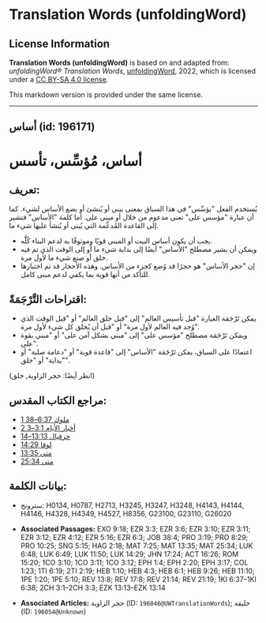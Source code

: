 # Translation Words (unfoldingWord)

## License Information

**Translation Words (unfoldingWord)** is based on and adapted from: _unfoldingWord® Translation Words_, [unfoldingWord](https://unfoldingword.org/utw), 2022, which is licensed under a [CC BY-SA 4.0 license](https://creativecommons.org/licenses/by-sa/4.0/legalcode.en).

This markdown version is provided under the same license.



--------------------------------

## أساس (id: 196171)

أساس، مُؤسِّس، تأسس
===================

تعريف:
------

يُستخدم الفعل "يؤسِّس" في هذا السياق بمعنى يبني أو يُنشئ أو يضع الأساس لشيء. كما أن عبارة "مؤسس على" تعنى مدعوم من خلال أو مبني على. أما كلمة "الأساس" فتشير إلى القاعدة المُدعِّمة التي يُبنى أو يُنشأ عليها شيء ما.

* يجب أن يكون أساس البيت أو المبنى قويًا وموثوقًا به لدعم البناء كُلََّه.
* ويمكن أن يشير مصطلح "الأساس" أيضًا إلى بداية شيء ما أو إلى الوقت الذي تم فيه خلق أو صنع شيء ما لأول مرة.
* إن "حجر الأساس" هو حجرًا قد وُضع كجزء من الأساس. وهذه الأحجار قد تم اختبارها للتأكد من أنها قوية بما يكفي لدعم مبنى كامل.

اقتراحات التَّرْجَمَةً:
-----------------------

* يمكن تَرْجَمَة العبارة "قبل تأسيس العالم" إلى "قبل خلق العالم" أو "قبل الوقت الذي وُجد فيه العالم لأول مرة" أو "قبل أن يُخلق كل شيء لأول مرة".
* ويمكن تَرْجَمَة مصطلح "مؤسس على" إلى "مبني بشكل آمن على" أو "مبني بقوة على".
* اعتمادًا على السياق، يمكن تَرْجَمَة "الأساس" إلى "قاعدة قوية" أو "دعامة صلبة" أو "بداية" أو "خلق".

(انظر أيضًا: حجر الزاوية, خلق)

مراجع الكتاب المقدس:
--------------------

* [1 ملوك 6:37–38](https://ref.ly/1Kgs6:37-1Kgs6:38)
* [2 أخبار الأيام 3:1–3](https://ref.ly/2Chr3:1-2Chr3:3)
* [حزقيال 13:13–14](https://ref.ly/Ezek13:13-Ezek13:14)
* [لوقا 14:29](https://ref.ly/Luke14:29)
* [متى 13:35](https://ref.ly/Matt13:35)
* [متى 25:34](https://ref.ly/Matt25:34)

بيانات الكلمة:
--------------

* سترونج: H0134, H0787, H2713, H3245, H3247, H3248, H4143, H4144, H4146, H4328, H4349, H4527, H8356, G23100, G23110, G26020

* **Associated Passages:** EXO 9:18; EZR 3:3; EZR 3:6; EZR 3:10; EZR 3:11; EZR 3:12; EZR 4:12; EZR 5:16; EZR 6:3; JOB 38:4; PRO 3:19; PRO 8:29; PRO 10:25; SNG 5:15; HAG 2:18; MAT 7:25; MAT 13:35; MAT 25:34; LUK 6:48; LUK 6:49; LUK 11:50; LUK 14:29; JHN 17:24; ACT 16:26; ROM 15:20; 1CO 3:10; 1CO 3:11; 1CO 3:12; EPH 1:4; EPH 2:20; EPH 3:17; COL 1:23; 1TI 6:19; 2TI 2:19; HEB 1:10; HEB 4:3; HEB 6:1; HEB 9:26; HEB 11:10; 1PE 1:20; 1PE 5:10; REV 13:8; REV 17:8; REV 21:14; REV 21:19; 1KI 6:37–1KI 6:38; 2CH 3:1–2CH 3:3; EZK 13:13–EZK 13:14
* **Associated Articles:** حجر الزاوية (ID: `196046@UWTranslationWords`); خليقة (ID: `196054@Unknown`)

